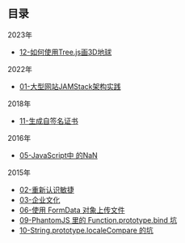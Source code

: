 目录
---

2023年

* [12-如何使用Tree.js画3D地球](2023/12-draw-3d-globe.md)

2022年

* [01-大型网站JAMStack架构实践](2022/01-jamstack-architecture-practice-in-large-scale-website.md)

2018年

* [11-生成自签名证书](2018/11-create-self-signed-ssl-certificate.md)

2016年

* [05-JavaScript中 的NaN](2016/05-JavaScript%E4%B8%AD%E7%9A%84NaN.md)

2015年

* [02-重新认识敏捷](2015/02-%E9%87%8D%E6%96%B0%E8%AE%A4%E8%AF%86%E6%95%8F%E6%8D%B7.md)
* [03-企业文化](2015/03-%E4%BC%81%E4%B8%9A%E6%96%87%E5%8C%96.md)
* [06-使用 FormData 对象上传文件](2015/06-%E4%BD%BF%E7%94%A8FormData%E5%AF%B9%E8%B1%A1%E4%B8%8A%E4%BC%A0%E6%96%87%E4%BB%B6.md)
* [09-PhantomJS 里的 Function.prototype.bind 坑](2015/09-PhantomJS%E9%87%8C%E7%9A%84Function.prototype.bind%E5%9D%91.md)
* [10-String.prototype.localeCompare 的坑](2015/10-String.prototype.localeCompare%E7%9A%84%E5%9D%91.md)